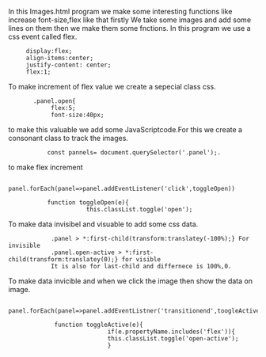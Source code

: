In this Images.html program we make some interesting functions like increase font-size,flex like that
firstly We take some images and add some lines on them then we make them some fnctions.
In this program we use a css event called flex.
         
         display:flex;
         align-items:center;
         justify-content: center;
         flex:1;
         
 To make increment of flex value we create a sepecial class css.
 
           .panel.open{
                flex:5;
                font-size:40px;
       
to make this valuable we add some JavaScriptcode.For this we create a consonant class to track the images.

               const pannels= document.querySelector('.panel');.
               
to make flex increment 
               
               panel.forEach(panel=>panel.addEventListener('click',toggleOpen))
               
               function toggleOpen(e){
                          this.classList.toggle('open');
                          
                          
 To make data invisibel and visuable to add some css data.
 
                .panel > *:first-child(transform:translatey(-100%);} For invisible
                .panel.open-active > *:first-child(transform:translatey(0);} for visible
                It is also for last-child and differnece is 100%,0.
                              
To make data invicible and when we click the image then show the data on image.

                 panel.forEach(panel=>panel.addEventListner('transitionend',toogleActive));
                 
                 function toggleActive(e){
                                if(e.propertyName.includes('flex')){
                                this.classList.toggle('open-active');
                                }
